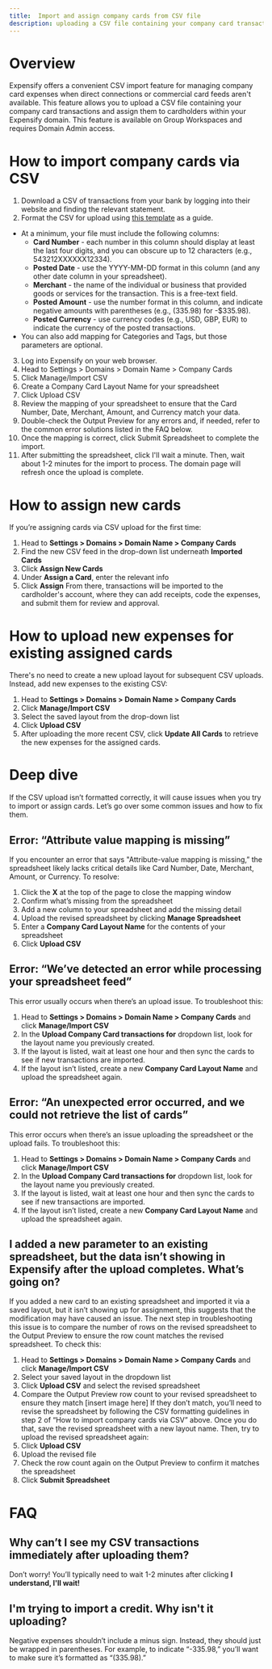 ```yaml
---
title:  Import and assign company cards from CSV file
description: uploading a CSV file containing your company card transactions
---
```


# Overview
Expensify offers a convenient CSV import feature for managing company card expenses when direct connections or commercial card feeds aren't available. This feature allows you to upload a CSV file containing your company card transactions and assign them to cardholders within your Expensify domain.
This feature is available on Group Workspaces and requires Domain Admin access.

# How to import company cards via CSV
1. Download a CSV of transactions from your bank by logging into their website and finding the relevant statement.
2. Format the CSV for upload using [this template](https://s3-us-west-1.amazonaws.com/concierge-responses-expensify-com/uploads%2F1594908368712-Best+Example+CSV+for+Domains.csv) as a guide. 
- At a minimum, your file must include the following columns:
  - **Card Number** - each number in this column should display at least the last four digits, and you can obscure up to 12 characters 
(e.g., 543212XXXXXX12334).
  - **Posted Date** - use the YYYY-MM-DD format in this column (and any other date column in your spreadsheet).
  - **Merchant** - the name of the individual or business that provided goods or services for the transaction. This is a free-text field. 
  - **Posted Amount** - use the number format in this column, and indicate negative amounts with parentheses (e.g., (335.98) for -$335.98).
  - **Posted Currency** - use currency codes (e.g., USD, GBP, EUR) to indicate the currency of the posted transactions.
- You can also add mapping for Categories and Tags, but those parameters are optional. 
3. Log into Expensify on your web browser.
4. Head to Settings > Domains > Domain Name > Company Cards
5. Click Manage/Import CSV
6. Create a Company Card Layout Name for your spreadsheet
7. Click Upload CSV
8. Review the mapping of your spreadsheet to ensure that the Card Number, Date, Merchant, Amount, and Currency match your data. 
9. Double-check the Output Preview for any errors and, if needed, refer to the common error solutions listed in the FAQ below. 
10. Once the mapping is correct, click Submit Spreadsheet to complete the import.
11. After submitting the spreadsheet, click I'll wait a minute. Then, wait about 1-2 minutes for the import to process. The domain page will refresh once the upload is complete.

# How to assign new cards 
If you’re assigning cards via CSV upload for the first time:
1. Head to **Settings > Domains > Domain Name > Company Cards**
2. Find the new CSV feed in the drop-down list underneath **Imported Cards**
3. Click **Assign New Cards**
4. Under **Assign a Card**, enter the relevant info
5. Click **Assign**
From there, transactions will be imported to the cardholder's account, where they can add receipts, code the expenses, and submit them for review and approval.
# How to upload new expenses for existing assigned cards
There's no need to create a new upload layout for subsequent CSV uploads. Instead, add new expenses to the existing CSV:
1. Head to **Settings > Domains > Domain Name > Company Cards**
2. Click **Manage/Import CSV**
3. Select the saved layout from the drop-down list
4. Click **Upload CSV**
5. After uploading the more recent CSV, click **Update All Cards** to retrieve the new expenses for the assigned cards.

# Deep dive
If the CSV upload isn’t formatted correctly, it will cause issues when you try to import or assign cards. Let’s go over some common issues and how to fix them. 

## Error: “Attribute value mapping is missing”
If you encounter an error that says "Attribute-value mapping is missing,” the spreadsheet likely lacks critical details like Card Number, Date, Merchant, Amount, or Currency. To resolve:
1. Click the **X** at the top of the page to close the mapping window
2. Confirm what’s missing from the spreadsheet
3. Add a new column to your spreadsheet and add the missing detail
4. Upload the revised spreadsheet by clicking **Manage Spreadsheet**
5. Enter a **Company Card Layout Name** for the contents of your spreadsheet
6. Click **Upload CSV**

## Error: “We’ve detected an error while processing your spreadsheet feed”
This error usually occurs when there’s an upload issue. 
To troubleshoot this:
1. Head to **Settings > Domains > Domain Name > Company Cards** and click **Manage/Import CSV**
2. In the **Upload Company Card transactions for** dropdown list, look for the layout name you previously created.
3. If the layout is listed, wait at least one hour and then sync the cards to see if new transactions are imported. 
4. If the layout isn’t listed, create a new **Company Card Layout Name** and upload the spreadsheet again.

## Error: “An unexpected error occurred, and we could not retrieve the list of cards”
This error occurs when there’s an issue uploading the spreadsheet or the upload fails. 
To troubleshoot this: 
1. Head to **Settings > Domains > Domain Name > Company Cards** and click **Manage/Import CSV**
2. In the **Upload Company Card transactions for** dropdown list, look for the layout name you previously created.
3. If the layout is listed, wait at least one hour and then sync the cards to see if new transactions are imported. 
4. If the layout isn’t listed, create a new **Company Card Layout Name** and upload the spreadsheet again.


## I added a new parameter to an existing spreadsheet, but the data isn’t showing in Expensify after the upload completes. What’s going on?
If you added a new card to an existing spreadsheet and imported it via a saved layout, but it isn’t showing up for assignment, this suggests that the modification may have caused an issue.
The next step in troubleshooting this issue is to compare the number of rows on the revised spreadsheet to the Output Preview to ensure the row count matches the revised spreadsheet. 
To check this:
1. Head to **Settings > Domains > Domain Name > Company Cards** and click **Manage/Import CSV** 
2. Select your saved layout in the dropdown list
3. Click **Upload CSV** and select the revised spreadsheet
4. Compare the Output Preview row count to your revised spreadsheet to ensure they match
[insert image here]
If they don’t match, you’ll need to revise the spreadsheet by following the CSV formatting guidelines in step 2 of “How to import company cards via CSV” above.
Once you do that, save the revised spreadsheet with a new layout name.
Then, try to upload the revised spreadsheet again: 
1. Click **Upload CSV**
2. Upload the revised file 
3. Check the row count again on the Output Preview to confirm it matches the spreadsheet
4. Click **Submit Spreadsheet**

# FAQ 
## Why can’t I see my CSV transactions immediately after uploading them?
Don’t worry! You’ll typically need to wait 1-2 minutes after clicking **I understand, I'll wait!**

## I'm trying to import a credit. Why isn't it uploading?
Negative expenses shouldn’t include a minus sign. Instead, they should just be wrapped in parentheses. For example, to indicate “-335.98,” you’ll want to make sure it’s formatted as “(335.98).”

